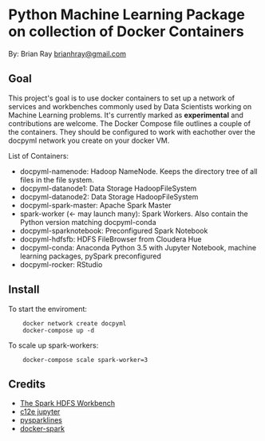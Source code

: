 # Python Machine Learning Package on collection of Docker Containers

By: Brian Ray <brianhray@gmail.com>

## Goal

This project's goal is to use docker containers to set up a network of services and workbenches commonly used by Data Scientists working on Machine Learning problems. It's currently marked as **experimental** and contributions are welcome. The Docker Compose file outlines a couple of the containers. They should be configured to work with eachother over the docpyml network you create on your docker VM.

List of Containers:

* docpyml-namenode: Hadoop NameNode. Keeps the directory tree of all files in the file system.
* docpyml-datanode1: Data Storage HadoopFileSystem
* docpyml-datanode2: Data Storage HadoopFileSystem
* docpyml-spark-master: Apache Spark Master
* spark-worker (<- may launch many): Spark Workers. Also contain the Python version matching docpyml-conda
* docpyml-sparknotebook: Preconfigured Spark Notebook
* docpyml-hdfsfb: HDFS FileBrowser from Cloudera Hue 
* docpyml-conda: Anaconda Python 3.5 with Jupyter Notebook, machine learning packages, pySpark preconfigured
* docpyml-rocker: RStudio


## Install

To start the enviroment:

```
    docker network create docpyml
    docker-compose up -d
```

To scale up spark-workers:
```
    docker-compose scale spark-worker=3
```



## Credits

* [The Spark HDFS Workbench](http://www.big-data-europe.eu/scalable-sparkhdfs-workbench-using-docker/)
* [c12e jupyter](https://hub.docker.com/r/c12e/alpine-jupyter-minimal/)
* [pysparklines](https://github.com/RedKrieg/pysparklines)
* [docker-spark](https://github.com/earthquakesan/docker-spark/)
